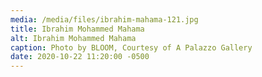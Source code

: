 ```yaml
---
media: /media/files/ibrahim-mahama-121.jpg
title: Ibrahim Mohammed Mahama
alt: Ibrahim Mohammed Mahama
caption: Photo by BLOOM, Courtesy of A Palazzo Gallery
date: 2020-10-22 11:20:00 -0500
---
```

